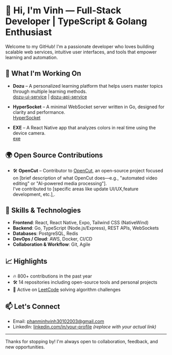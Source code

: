 # 👋 Hi, I'm Vinh — Full-Stack Developer | TypeScript & Golang Enthusiast

Welcome to my GitHub! I'm a passionate developer who loves building scalable web services, intuitive user interfaces, and tools that empower learning and automation.

## 🚀 What I'm Working On

- **Dozu** – A personalized learning platform that helps users master topics through multiple learning methods.  
  [dozu-ui-service](https://github.com/perinst/dozu-ui-service) | [dozu-api-service](https://github.com/perinst/dozu-api-service)

- **HyperSocket** – A minimal WebSocket server written in Go, designed for clarity and performance.  
  [HyperSocket](https://github.com/perinst/HyperSocket)

- **EXE** – A React Native app that analyzes colors in real time using the device camera.  
  [exe](https://github.com/perinst/exe)

## 🌍 Open Source Contributions

- 🛠️ **OpenCut** – Contributor to [OpenCut](https://github.com/OpenCut), an open-source project focused on [brief description of what OpenCut does—e.g., "automated video editing" or "AI-powered media processing"].  
  I’ve contributed to [specific areas like update UI/UX,feature development, etc.],.  
  
## 🧠 Skills & Technologies

- **Frontend**: React, React Native, Expo, Tailwind CSS (NativeWind)  
- **Backend**: Go, TypeScript (Node.js/Express), REST APIs, WebSockets  
- **Databases**: PostgreSQL, Redis  
- **DevOps / Cloud**: AWS, Docker, CI/CD  
- **Collaboration & Workflow**: Git, Agile  

## 📈 Highlights

- 🔥 800+ contributions in the past year  
- 🛠️ 14 repositories including open-source tools and personal projects  
- 🧪 Active on [LeetCode](https://leetcode.com/u/pity3010/) solving algorithm challenges

## 📫 Let's Connect

- Email: phanminhvinh30102003@gmail.com  
- LinkedIn: [linkedin.com/in/your-profile](https://linkedin.com) *(replace with your actual link)*  

---

Thanks for stopping by! I'm always open to collaboration, feedback, and new opportunities.


<!--
**perinst/perinst** is a ✨ _special_ ✨ repository because its `README.md` (this file) appears on your GitHub profile.

Here are some ideas to get you started:

- 🔭 I’m currently working on ...
- 🌱 I’m currently learning ...
- 👯 I’m looking to collaborate on ...
- 🤔 I’m looking for help with ...
- 💬 Ask me about ...
- 📫 How to reach me: ...
- 😄 Pronouns: ...
- ⚡ Fun fact: ...
-->
